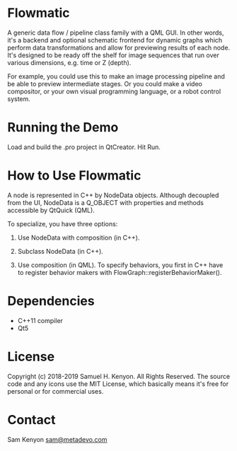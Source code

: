 # Flowmatic

A generic data flow / pipeline class family with a QML GUI. In other words, it's a backend and optional schematic frontend for dynamic graphs which perform data transformations and allow for previewing results of each node. It's designed to be ready off the shelf for image sequences that run over various dimensions, e.g. time or Z (depth).

For example, you could use this to make an image processing pipeline and be able to preview intermediate stages. Or you could make a video compositor, or your own visual programming language, or a robot control system.

# Running the Demo

Load and build the .pro project in QtCreator. Hit Run.

# How to Use Flowmatic

A node is represented in C++ by NodeData objects. Although decoupled from the UI, NodeData is a Q_OBJECT with properties and methods accessible by QtQuick (QML).

To specialize, you have three options:

1. Use NodeData with composition (in C++).

2. Subclass NodeData (in C++).

3. Use composition (in QML). To specify behaviors, you first in C++ have to register behavior makers with FlowGraph::registerBehaviorMaker().

# Dependencies

- C++11 compiler
- Qt5

# License

Copyright (c) 2018-2019 Samuel H. Kenyon. All Rights Reserved. The source code and any icons use the MIT License, which basically means it's free for personal or for commercial uses.

# Contact

Sam Kenyon <sam@metadevo.com>
